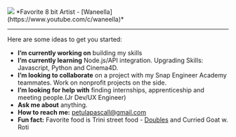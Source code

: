 <!--
**SeePetulaCode/SeePetulaCode** is a ✨ _special_ ✨ repository because its `README.md` (this file) appears on your GitHub profile. -->

<img src="https://github.com/SeePetulaCode/profile/blob/master/a3c3776b73f2ac4aa70ba7db2a5f66f6.gif?raw=true">
*Favorite 8 bit Artist - [Waneella](https://www.youtube.com/c/waneella)*

------

Here are some ideas to get you started:

- **I’m currently working on** building my skills
- **I’m currently learning** Node.js/API integration. Upgrading Skills: Javascript, Python and Cinema4D.
- **I’m looking to collaborate** on a project with my Snap Engineer Academy teammates. Work on nonprofit projects on the side.
- **I’m looking for help with** finding internships, apprenticeship and meeting people.(Jr Dev/UX Engineer)
- **Ask me about** anything.
- **How to reach me:** petulapascall@gmail.com
- **Fun fact:** Favorite food is Trini street food - [Doubles](https://en.wikipedia.org/wiki/Doubles_(food)) and Curried Goat w. Roti

